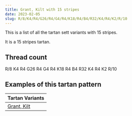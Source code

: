 ```yaml
---
title: Grant, Kilt with 15 stripes
date: 2023-02-05
slug: R/8/K4/R4/G26/R4/G4/R4/K18/R4/B4/R32/K4/R4/K2/R/10
---
```

This is a list of all the tartan sett variants with 15 stripes.

It is a 15 stripes tartan.


## Thread count
R/8 K4 R4 G26 R4 G4 R4 K18 R4 B4 R32 K4 R4 K2 R/10

## Examples of this tartan pattern

| Tartan Variants |
|---------------|
| [Grant, Kilt](/variants/r/8/k4/r4/g26/r4/g4/r4/k18/r4/b4/r32/k4/r4/k2/r/10-b5480b0-g008000-k000000-rc00000)||
